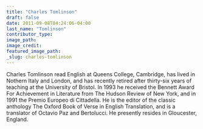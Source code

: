 ```yaml
---
title: "Charles Tomlinson"
draft: false
date: 2011-09-08T04:24:06-04:00
last_name: "Tomlinson"
contributor_type:
image_path:
image_credit:
featured_image_path:
_slug: charles-tomlinson
---
```


Charles Tomlinson read English at Queens College, Cambridge, has lived in Nothern Italy and London, and has recently retired after thirty-six years of teaching at the University of Bristol. In 1993 he received the Bennett Award For Achievement in Literature from The Hudson Review of New York, and in 1991 the Premio Europeo di Cittadella. He is the editor of the classic anthology The Oxford Book of Verse in English Translation, and is a translator of Octavio Paz and Bertolucci. He presently resides in Gloucester, England.

